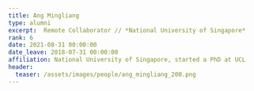```yaml
---
title: Ang Mingliang
type: alumni
excerpt:  Remote Collaborator // *National University of Singapore*
rank: 6
date: 2021-08-31 00:00:00
date_leave: 2018-07-31 00:00:00
affiliation: National University of Singapore, started a PhD at UCL
header:
  teaser: /assets/images/people/ang_mingliang_200.png
---
```

